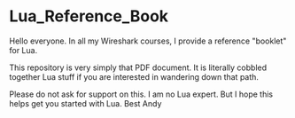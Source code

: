 # Lua_Reference_Book
Hello everyone.  In all my Wireshark courses, I provide a reference "booklet" for Lua.

This repository is very simply that PDF document.  It is literally cobbled together Lua stuff if you are interested in wandering down that path.

Please do not ask for support on this.  I am no Lua expert.  But I hope this helps get you started with Lua.
Best
Andy
